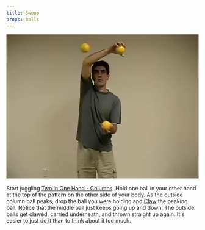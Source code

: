 ```yaml
---
title: Swoop
props: balls
---
```


![Swoop](site/videos/poster/swoop.jpg)

Start juggling [Two in One Hand - Columns](site/en/twoinonehand-columns/README.md). Hold one ball in your other hand at the top of the pattern on the other side of your body. As the outside column ball peaks, drop the ball you were holding and [Claw](site/en/clawing/README.md) the peaking ball. Notice that the middle ball just keeps going up and down. The outside balls get clawed, carried underneath, and thrown straight up again. It's easier to just do it than to think about it too much.

